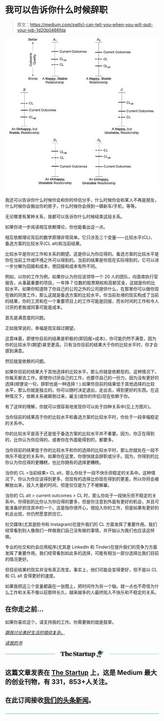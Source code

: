# 我可以告诉你什么时候辞职

> 原文：<https://medium.com/swlh/i-can-tell-you-when-you-will-quit-your-job-1d20b0466fda>

![](img/56b40505ef0ec103d0c00e4d71fc5548.png)

我还可以告诉你什么时候你会和你的伴侣分手，什么时候你会和某人不再是朋友，什么时候你会搬出你的房子，什么时候你会得到一辆新车/手机，等等。

无论哪里有某种关系，我都可以告诉你什么时候结束这段关系。

如果你进一步阅读相互依赖理论，你也能看出这一点。

相互依赖理论背后的数学原理非常简单。它只涉及三个变量——比较水平(CL)、备选方案的比较水平(CL alt)和当前结果。

比较水平是你对工作和关系的期望。这是你认为你应得的。备选方案的比较水平是你在当前工作或环境之外可以得到的。当前的结果是你现在实际得到的，它可以进一步分解为回报和成本，使回报和成本有所不同。

例如，以你的工作为例，如果你认为你应该领导一个 20 人的团队，向首席执行官报告，从事最重要的项目，一年挣 7 位数的股票期权和高额奖金，这就是你的比较水平。如果你知道除了你自己的公司之外的公司提供什么，在那里你可以做你现在做的同类工作，那么这就是备选方案的比较水平。你当前处境的现实构成了当前的结果，你的工资和在一个重要项目上的工作可能是回报，而长时间的工作和令人讨厌的老板或同事可能是成本。

首先是满意度的问题。

正如我常说的，幸福是现实超过期望。

这意味着，即使你目前的结果是积极的(即回报>成本)，你可能仍然不满意，因为你的比较水平(期望)甚至更高。只有当你目前的结果大于你的比较水平时，你才会感到满意。

然后就是依赖的问题。

如果你目前的结果大于其他选择的比较水平，那么你就是依赖型的。这种情况下，你每天都去工作，即使你讨厌自己的工作，也要尽自己的一份力，因为没有更好的选择(顺便说一句，辞职也是一种选择！).如果你目前的结果低于其他选择的比较水平，那么你就是独立的。你可以随时决定退出，走出去，得到更好的东西。在这种情况下，依赖关系被颠倒过来，雇主(或你的伴侣)现在依赖于你。

有了这样的理解，你就可以很容易地发现你可以处于四种关系中(见上方图片)。

当你目前的结果高于你的比较水平和备选方案的比较水平时，你处于一段幸福稳定的关系中。

你的比较水平是高于还是低于备选方案的比较水平并不重要。因为，你正在得到的，比你认为你应得的，或者你在外面能得到的，都要多。

当你目前的结果低于你的比较水平和你的选择的比较水平时，那么你就处在一段不快乐不稳定的关系中。如果你在这里，你很快就会辞职或分手。因为，你得到的比你认为你应得的更糟糕，也比你拥有的选择更糟糕。

当你的 CL >当前结果> CL alt，那么你处于一段不快乐但稳定的关系中。这种情况下，你认为你应该得到更多，但现有的选择比你现在得到的更差。所以你将会被解放出来，投入大量的时间，但是仅仅是为了不被解雇。

当你的 CL alt > current outcomes > CL 时，那么你处于一段快乐但不稳定的关系中。你得到的比你认为你应得的要多，但是你注意到外面有更好的机会，并且可能准备好抓住其中的一个。这是指你很开心，很投入你的工作，但是如果有更好的机会出现，你仍然愿意抓住它。

社交媒体(尤其是脸书和 Instagram)在提升我们的 CL 方面发挥了重要作用。我们经常看到别人像我们一样做我们自己没有做的事情，并开始认为我们也应该这样做。

专业的社交和约会应用程序(尤其是 LinkedIn 和 Tinder)在提升我们的竞争力方面发挥了重要作用。我们经常看到如此多的选择，可能有相当一部分选择比我们目前的情况更好。

但目前结果的现实并没有真正改变。事实上，他们可能会变得更好，但不是以 CL 和 CL alt 变得更好的速度。

如果我把这三个变量都画在一张图上，把时间作为另一个轴，就一点也不奇怪为什么工作和关系不像以前那样长久，越来越多的人最终陷入不快乐和不稳定的关系。

## 在你走之前…

如果你喜欢这个，请支持我的工作。你需要做的就是鼓掌。

[*跟我讨论美好生活的错综复杂。*](http://eepurl.com/cqwJZT)

[*读我的书*](https://www.amazon.com/s/ref=nb_sb_noss?url=search-alias%3Daps&field-keywords=mayantuyacu)

[![](img/308a8d84fb9b2fab43d66c117fcc4bb4.png)](https://medium.com/swlh)

## 这篇文章发表在 [The Startup](https://medium.com/swlh) 上，这是 Medium 最大的创业刊物，有 331，853+人关注。

## 在此订阅接收[我们的头条新闻](http://growthsupply.com/the-startup-newsletter/)。

[![](img/b0164736ea17a63403e660de5dedf91a.png)](https://medium.com/swlh)